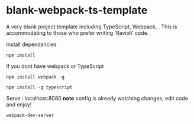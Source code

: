 # blank-webpack-ts-template
A very blank project template including TypeScript, Webpack, . This is accommodating to those who prefer writing 'Ravioli' code. 

Install dependancies 
```
npm install 
```
If you dont have webpack or TypeScript
```
npm install webpack -g

npm install -g typescript
```
Serve : localhost:8080
**note** config is already watching changes, edit code and enjoy!
```
webpack-dev-server
```
